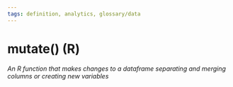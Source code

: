 ```yaml
---
tags: definition, analytics, glossary/data
---
```

#  mutate() (R)
*An R function that makes changes to a dataframe separating and merging columns or creating new variables*